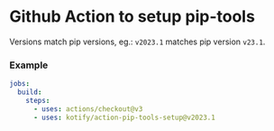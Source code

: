 # Github Action to setup pip-tools

Versions match pip versions, eg.: `v2023.1` matches pip version `v23.1`.

### Example

```yaml
jobs:
  build:
    steps:
      - uses: actions/checkout@v3
      - uses: kotify/action-pip-tools-setup@v2023.1
```
